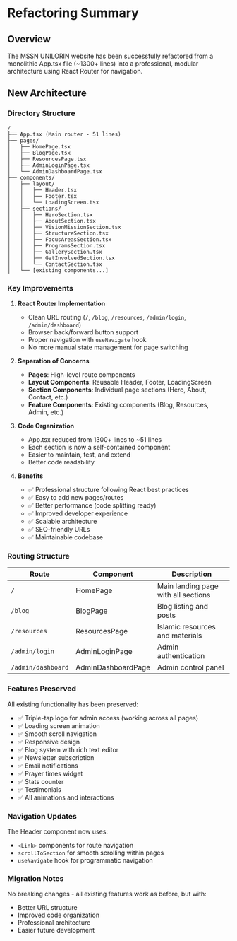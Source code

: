 # Refactoring Summary

## Overview
The MSSN UNILORIN website has been successfully refactored from a monolithic App.tsx file (~1300+ lines) into a professional, modular architecture using React Router for navigation.

## New Architecture

### Directory Structure

```
/
├── App.tsx (Main router - 51 lines)
├── pages/
│   ├── HomePage.tsx
│   ├── BlogPage.tsx
│   ├── ResourcesPage.tsx
│   ├── AdminLoginPage.tsx
│   └── AdminDashboardPage.tsx
├── components/
│   ├── layout/
│   │   ├── Header.tsx
│   │   ├── Footer.tsx
│   │   └── LoadingScreen.tsx
│   ├── sections/
│   │   ├── HeroSection.tsx
│   │   ├── AboutSection.tsx
│   │   ├── VisionMissionSection.tsx
│   │   ├── StructureSection.tsx
│   │   ├── FocusAreasSection.tsx
│   │   ├── ProgramsSection.tsx
│   │   ├── GallerySection.tsx
│   │   ├── GetInvolvedSection.tsx
│   │   └── ContactSection.tsx
│   └── [existing components...]
```

### Key Improvements

1. **React Router Implementation**
   - Clean URL routing (`/`, `/blog`, `/resources`, `/admin/login`, `/admin/dashboard`)
   - Browser back/forward button support
   - Proper navigation with `useNavigate` hook
   - No more manual state management for page switching

2. **Separation of Concerns**
   - **Pages**: High-level route components
   - **Layout Components**: Reusable Header, Footer, LoadingScreen
   - **Section Components**: Individual page sections (Hero, About, Contact, etc.)
   - **Feature Components**: Existing components (Blog, Resources, Admin, etc.)

3. **Code Organization**
   - App.tsx reduced from 1300+ lines to ~51 lines
   - Each section is now a self-contained component
   - Easier to maintain, test, and extend
   - Better code readability

4. **Benefits**
   - ✅ Professional structure following React best practices
   - ✅ Easy to add new pages/routes
   - ✅ Better performance (code splitting ready)
   - ✅ Improved developer experience
   - ✅ Scalable architecture
   - ✅ SEO-friendly URLs
   - ✅ Maintainable codebase

### Routing Structure

| Route | Component | Description |
|-------|-----------|-------------|
| `/` | HomePage | Main landing page with all sections |
| `/blog` | BlogPage | Blog listing and posts |
| `/resources` | ResourcesPage | Islamic resources and materials |
| `/admin/login` | AdminLoginPage | Admin authentication |
| `/admin/dashboard` | AdminDashboardPage | Admin control panel |

### Features Preserved

All existing functionality has been preserved:
- ✅ Triple-tap logo for admin access (working across all pages)
- ✅ Loading screen animation
- ✅ Smooth scroll navigation
- ✅ Responsive design
- ✅ Blog system with rich text editor
- ✅ Newsletter subscription
- ✅ Email notifications
- ✅ Prayer times widget
- ✅ Stats counter
- ✅ Testimonials
- ✅ All animations and interactions

### Navigation Updates

The Header component now uses:
- `<Link>` components for route navigation
- `scrollToSection` for smooth scrolling within pages
- `useNavigate` hook for programmatic navigation

### Migration Notes

No breaking changes - all existing features work as before, but with:
- Better URL structure
- Improved code organization
- Professional architecture
- Easier future development
